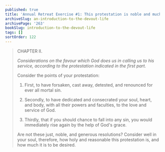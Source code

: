 ```yaml
---
published: true
title: 'Annual Retreat Exercise #1: This protestation is noble and much to be desired'
archiveSlug: an-introduction-to-the-devout-life
archivePage: '263'
bookSlug: introduction-to-the-devout-life
tags: []
sortOrder: 122
---
```


> CHAPTER II.
>
> *Considerations on the favour which God does us in calling us to his service, according to the protestation indicated in the first part.*
>
> Consider the points of your protestation:
>
> 1. First, to have forsaken, cast away, detested, and renounced for ever all mortal sin.
>
> 2. Secondly, to have dedicated and consecrated your soul, heart, and body, with all their powers and faculties, to the love and service of God.
>
> 3. Thirdly, that if you should chance to fall into any sin, you would immediately rise again by the help of God's grace.
>
> Are not these just, noble, and generous resolutions? Consider well in your soul, therefore, how holy and reasonable this protestation is, and how much it is to be desired.

